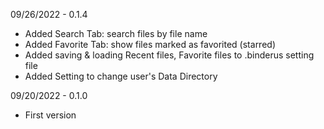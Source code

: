 09/26/2022 - 0.1.4
- Added Search Tab: search files by file name
- Added Favorite Tab: show files marked as favorited (starred)
- Added saving & loading Recent files, Favorite files to .binderus setting file
- Added Setting to change user's Data Directory

09/20/2022 - 0.1.0
- First version

